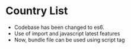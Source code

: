 # Country List
* Codebase has been changed to es6.
* Use of import and javascript latest features
* Now, bundle file can be used using script tag
